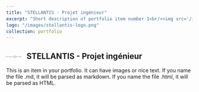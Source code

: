 ```yaml
---
title: "STELLANTIS - Projet ingénieur"
excerpt: "Short description of portfolio item number 1<br/><img src='/images/500x300.png'>"
logo: "/images/stellantis-logo.png"
collection: portfolio
---
```


<h2>
  <img src="/images/stellantis-logo.png" alt="Stellantis" style="width:40px; height:auto; margin-right:10px; vertical-align:middle;">
  STELLANTIS - Projet ingénieur
</h2>

This is an item in your portfolio. It can have images or nice text. If you name the file .md, it will be parsed as markdown. If you name the file .html, it will be parsed as HTML.
